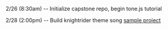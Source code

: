 2/26 (8:30am) -- Initialize capstone repo, begin tone.js tutorial

2/28 (2:00pm) -- Build knightrider theme song [sample project](https://medium.com/dev-red/tutorial-lets-make-music-with-javascript-and-tone-js-f6ac39d95b8c)